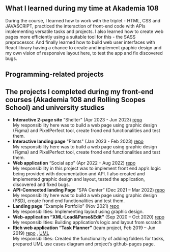 ## What I learned during my time at Akademia 108
During the course, I learned how to work with the triplet - HTML, CSS and JAVASCRIPT, practiced the interaction of front-end code with APIs implementing versatile tasks and projects. I also learned how to create web pages more efficiently using a suitable tool for this - the SASS preprocessor. And finally learned how to build web user interfaces with React library having a chance to create and implement graphic design and my own vision of responsive layout here, to test the app and fix discovered bugs.
## Programming-related projects
## The projects I completed during my front-end courses (Akademia 108 and Rolling Scopes School) and university studies
- **Interactive 2-page site** "Shelter" (Apr 2023 - Jun 2023) [repo](https://github.com/Den0702/Shelter)  
My responsibility here was to build a web page using graphic design (Figma) and PixelPerfect tool, create frond end functionalities and test them.  
- **Interactive landing page** "Plants" (Jan 2023 - Feb 2023) [repo](https://github.com/Den0702/Plants/tree/main)  
My responsibility here was to build a web page using graphic design (Figma) and PixelPerfect tool, create frond end functionalities and test them.  
- **Web application** “Social app” (Apr 2022 – Aug 2022) [repo](https://github.com/Den0702/social-app)  
My responsibility in this project was to implement front end app’s logic being provided with documentation and API. I also created and implemented graphic design and layout, tested the application, discovered and fixed bugs. 
- **API-Connected landing Page** “SPA Center” (Dec 2021 – Mar 2022) [repo](https://github.com/Den0702/projekt-HTML-CSS-JS-SASS)  
My responsibility here was to build a web page using graphic design (PSD), create frond end functionalities and test them.
- **Landing page** “Example Portfolio” (Nov 2021) [repo](https://github.com/Den0702/landing-page-pure-css-and-html)  
My responsibilities: Implementing layout using graphic design.
- **Web-application “XML-Load&Parse&Edit”** (Sep 2020 – Oct 2020) [repo](https://github.com/Den0702/XMLLoad-Parse-Edit)  
My responsibilities: Building application’s logic and layout from scratch
- **Rich web application “Task Planner”** (team project, Feb 2019 – Jun 2019) [repo](https://github.com/s194506/BAITaskPlanner) , [UML](https://drive.google.com/file/d/1_mxWYp7ZwOu0HzAgTrOoHkgRwqfO13Vy/view?usp=sharing)    
My responsibilities: Created the functionality of adding folders for tasks, prepared UML use cases diagram and project’s github-pages page.


